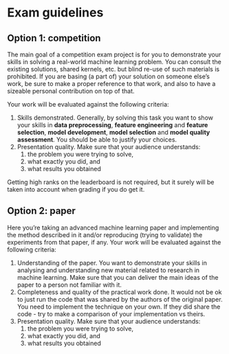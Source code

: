 # Exam guidelines

## Option 1: competition

The main goal of a competition exam project is for you to demonstrate your skills in solving a
real-world machine learning problem. You can consult the existing solutions, shared kernels, etc.
but blind re-use of such materials is prohibited. If you are basing (a part of) your solution on
someone else’s work, be sure to make a proper reference to that work, and also to have a sizeable
personal contribution on top of that.

Your work will be evaluated against the following criteria:

1. Skills demonstrated. Generally, by solving this task you want to show your skills in **data preprocessing**,
**feature engineering** and **feature selection**, **model development**, **model selection** and
**model quality assessment**. You should be able to justify your choices.
1. Presentation quality. Make sure that your audience understands:
    1. the problem you were trying to solve,
    1. what exactly you did, and
    1. what results you obtained

Getting high ranks on the leaderboard is not required, but it surely will be taken into account when
grading if you do get it.


## Option 2: paper

Here you’re taking an advanced machine learning paper and implementing the method described in it
and/or reproducing (trying to validate) the experiments from that paper, if any. Your work will be
evaluated against the following criteria:

1. Understanding of the paper. You want to demonstrate your skills in analysing and understanding
new material related to research in machine learning. Make sure that you can deliver the main ideas
of the paper to a person not familiar with it.
1. Completeness and quality of the practical work done. It would not be ok to just run the code that
was shared by the authors of the original paper. You need to implement the technique on your own. If
they did share the code - try to make a comparison of your implementation vs theirs.
1. Presentation quality. Make sure that your audience understands:
    1. the problem you were trying to solve,
    1. what exactly you did, and 
    1. what results you obtained
